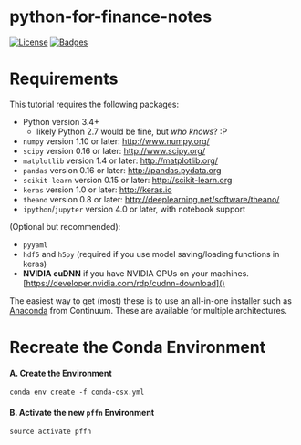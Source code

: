 # python-for-finance-notes

[![License](http://img.shields.io/:license-mit-blue.svg?style=flat)](http://badges.mit-license.org)
[![Badges](http://img.shields.io/:badges-4/4-ff6799.svg)](https://github.com/badges/badgerbadgerbadger)

# Requirements

This tutorial requires the following packages:

- Python version 3.4+ 
    - likely Python 2.7 would be fine, but *who knows*? :P
- `numpy` version 1.10 or later: http://www.numpy.org/
- `scipy` version 0.16 or later: http://www.scipy.org/
- `matplotlib` version 1.4 or later: http://matplotlib.org/
- `pandas` version 0.16 or later: http://pandas.pydata.org
- `scikit-learn` version 0.15 or later: http://scikit-learn.org
- `keras` version 1.0 or later: http://keras.io
- `theano` version 0.8 or later: http://deeplearning.net/software/theano/
- `ipython`/`jupyter` version 4.0 or later, with notebook support

(Optional but recommended):

- `pyyaml`
- `hdf5` and `h5py` (required if you use model saving/loading functions in keras)
- **NVIDIA cuDNN** if you have NVIDIA GPUs on your machines.
    [https://developer.nvidia.com/rdp/cudnn-download]()

The easiest way to get (most) these is to use an all-in-one installer such as [Anaconda](http://www.continuum.io/downloads) from Continuum. These are available for multiple architectures.

# Recreate the Conda Environment

#### A. Create the Environment

```
conda env create -f conda-osx.yml 
```

#### B. Activate the new `pffn` Environment

```
source activate pffn
```
